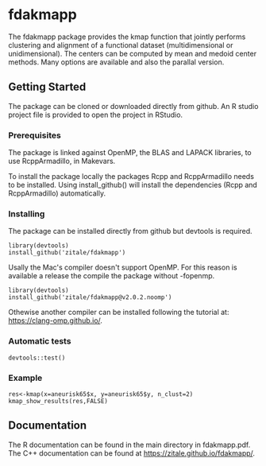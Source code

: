 # fdakmapp
The fdakmapp package provides the kmap function that jointly performs clustering and alignment of a functional 
dataset (multidimensional or unidimensional). The centers can be computed by mean and medoid center methods.
Many options are available and also the parallal version.

## Getting Started
The package can be cloned or downloaded directly from github.
An R studio project file is provided to open the project in RStudio.

### Prerequisites

The package is linked against OpenMP, the BLAS and LAPACK libraries, to use RcppArmadillo, in Makevars.

To install the package locally the packages Rcpp and RcppArmadillo needs to be installed.
Using install_github() will install the dependencies (Rcpp and RcppArmadillo) automatically.

### Installing

The package can be installed directly from github but devtools is required.

```
library(devtools)
install_github('zitale/fdakmapp')
```
Usally the Mac's compiler doesn't support OpenMP. For this reason is available a release the compile the package without -fopenmp.

```
library(devtools)
install_github('zitale/fdakmapp@v2.0.2.noomp')
```


Othewise another compiler can be installed following the tutorial at: https://clang-omp.github.io/.

### Automatic tests

```
devtools::test()
```
### Example

```
res<-kmap(x=aneurisk65$x, y=aneurisk65$y, n_clust=2)
kmap_show_results(res,FALSE)
```

## Documentation

The R documentation can be found in the main directory in fdakmapp.pdf.
The C++ documentation can be found at https://zitale.github.io/fdakmapp/.
